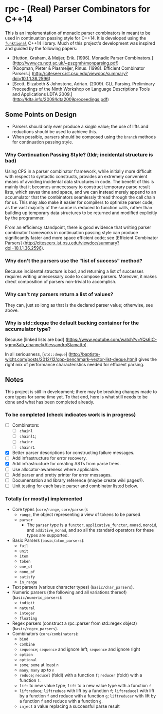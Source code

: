 # rpc - (Real) Parser Combinators for C++14

This is an implementation of monadic parser combinators in meant to be used in
continuation passing style for C++14. It is developed using the
[`funktional`](https://github.com/daltonwoodard/funktional) C++14 library.
Much of this project's development was inspired and guided by the following
papers:

- [Hutton, Graham, & Meijer, Erik. (1996). Monadic Parser Combinators.]
(http://www.cs.nott.ac.uk/~pszgmh/monparsing.pdf)
- [Koopman, Pieter & Plasmeijer, Rinus. (1998). Efficient Combinator Parsers.]
(http://citeseerx.ist.psu.edu/viewdoc/summary?doi=10.1.1.36.2596)
- [Scott, Elizabeth & Johnstone, Adrian. (2009). GLL Parsing.
Preliminary Proceedings of the Ninth Workshop on
Language Descriptions Tools and Applications LDTA 2009.]
(http://ldta.info/2009/ldta2009proceedings.pdf)

## Some Points on Design

- Parsers should only ever produce a *single* value; the use of lifts and
reductions should be used to achieve this.
- When possible, parsers should be composed using the `branch` methods for
continuation passing style.

### Why Continuation Passing Style? (tldr; incidental structure is bad)

Using CPS in a parser combinator framework, while initially more difficult with
respect to syntactic constructs, provides an extremely convenient means of
avoiding incidental data structures in code. The benefit of this is mainly that
it becomes unnecessary to construct temporary parse result lists, which saves
time and space, and we can instead merely append to an accumulator that the
combinators seamlessly thread through the call chain for us. This may also make
it easier for compilers to optimize parser code, as the vast majority of the
source is reduced to function calls, rather than building up temporary data
structures to be returned and modified explicitly by the programmer.

From an efficiency standpoint, there is good evidence that writing parser
combinator frameworks in continuation passing style can produce significantly
faster and more space efficient code; see [Efficient Combinator Parsers]
(http://citeseerx.ist.psu.edu/viewdoc/summary?doi=10.1.1.36.2596).

### Why don't the parsers use the "list of success" method?

Because incidental structure is bad, and returning a list of successes
requires writing unnecessary code to compose parsers. Moreover, it makes
direct composition of parsers non-trivial to accomplish.

### Why can't my parsers return a list of values?

They can, just so long as that is the declared parser value; otherwise, see
above.

### Why is std::deque the default backing container for the accumulator type?

Because [linked lists are bad]
(https://www.youtube.com/watch?v=YQs6IC-vgmo&ab_channel=AlessandroStamatto).

In all seriousness, [`std::deque`]
(http://baptiste-wicht.com/posts/2012/12/cpp-benchmark-vector-list-deque.html)
gives the right mix of performance characteristics needed for efficient parsing.

## Notes

This project is still in development; there may be breaking changes made to core
types for some time yet. To that end, here is what still needs to be done and 
what has been completed already.

### To be completed (check indicates work is in progress)
- [ ] Combinators:
    - [ ] `chainl`
    - [ ] `chainl1`;
    - [ ] `chainr`
    - [ ] `chainr1`
- [x] Better parser descriptions for constructing failure messages.
- [ ] Add infrastructure for error recovery.
- [x] Add infrastructure for creating ASTs from parse trees.
- [ ] Use allocator-awareness where applicable.
- [ ] Add parser and pretty printer for error messages.
- [ ] Documentation and library reference (maybe create wiki pages?).
- [ ] Unit testing for each basic parser and combinator listed below.

### Totally (or mostly) implemented
- Core types (`core/range`, `core/parser`):
    - `range`, the object representing a view of tokens to be parsed.
    - `parser`
        - The `parser` type is a `functor`, `applicative_functor`, `monad`,
        `monoid`, and `additive_monad`, and so all the standard operators for
        these types are supported.
- Basic Parsers (`basic/atom_parsers`):
    - `fail`
    - `unit`
    - `item`
    - `token`
    - `one_of`
    - `none_of`
    - `satisfy`
    - `in_range`
- Text parsers (various character types) (`basic/char_parsers`).
- Numeric parsers (the following and all variations thereof)
(`basic/numeric_parsers`):
    - `todigit`
    - `natural`
    - `integer`
    - `floating`
- Regex parsers (construct a rpc::parser from std::regex object)
(`basic/regex_parsers`).
- Combinators (`core/combinators`):
    - `bind`
    - `combine`
    - `sequence`; `sequence` and ignore left; `sequence` and ignore right
    - `option`
    - `optional`
    - `some`; `some` at least `n`
    - `many`; `many` up to `n`
    - `reduce`; `reducel` (foldl) with a function `f`; `reducer` (foldr) with a
    function `f`.
    - `lift` to new value type; `lift` to a new value type with a function `f`
    - `liftreduce`; `liftreduce` with lift by a function `f`; `liftreducel` with
    lift by a function `f` and reduce with a function `g`; `liftreducer` with
    lift by a function `f` and reduce with a function `g`.
    - `inject` a value replacing a successful parse result

